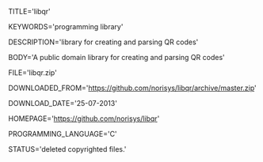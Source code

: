 
TITLE='libqr'

KEYWORDS='programming library'

DESCRIPTION='library for creating and parsing QR codes'

BODY='A public domain library for creating and parsing QR codes'

FILE='libqr.zip'

DOWNLOADED_FROM='https://github.com/norisys/libqr/archive/master.zip'

DOWNLOAD_DATE='25-07-2013'

HOMEPAGE='https://github.com/norisys/libqr'

PROGRAMMING_LANGUAGE='C'

STATUS='deleted copyrighted files.'
